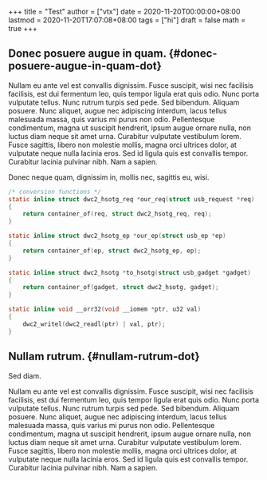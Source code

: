 +++
title = "Test"
author = ["vtx"]
date = 2020-11-20T00:00:00+08:00
lastmod = 2020-11-20T17:07:08+08:00
tags = ["hi"]
draft = false
math = true
+++

## Donec posuere augue in quam. {#donec-posuere-augue-in-quam-dot}

Nullam eu ante vel est convallis dignissim.  Fusce suscipit, wisi nec facilisis facilisis, est dui fermentum leo, quis tempor ligula erat quis odio.  Nunc porta vulputate tellus.  Nunc rutrum turpis sed pede.  Sed bibendum.  Aliquam posuere.  Nunc aliquet, augue nec adipiscing interdum, lacus tellus malesuada massa, quis varius mi purus non odio.  Pellentesque condimentum, magna ut suscipit hendrerit, ipsum augue ornare nulla, non luctus diam neque sit amet urna.  Curabitur vulputate vestibulum lorem.  Fusce sagittis, libero non molestie mollis, magna orci ultrices dolor, at vulputate neque nulla lacinia eros.  Sed id ligula quis est convallis tempor.  Curabitur lacinia pulvinar nibh.  Nam a sapien.

Donec neque quam, dignissim in, mollis nec, sagittis eu, wisi.

```c
/* conversion functions */
static inline struct dwc2_hsotg_req *our_req(struct usb_request *req)
{
	return container_of(req, struct dwc2_hsotg_req, req);
}

static inline struct dwc2_hsotg_ep *our_ep(struct usb_ep *ep)
{
	return container_of(ep, struct dwc2_hsotg_ep, ep);
}

static inline struct dwc2_hsotg *to_hsotg(struct usb_gadget *gadget)
{
	return container_of(gadget, struct dwc2_hsotg, gadget);
}

static inline void __orr32(void __iomem *ptr, u32 val)
{
	dwc2_writel(dwc2_readl(ptr) | val, ptr);
}
```


## Nullam rutrum. {#nullam-rutrum-dot}

Sed diam.

Nullam eu ante vel est convallis dignissim.  Fusce suscipit, wisi nec facilisis facilisis, est dui fermentum leo, quis tempor ligula erat quis odio.  Nunc porta vulputate tellus.  Nunc rutrum turpis sed pede.  Sed bibendum.  Aliquam posuere.  Nunc aliquet, augue nec adipiscing interdum, lacus tellus malesuada massa, quis varius mi purus non odio.  Pellentesque condimentum, magna ut suscipit hendrerit, ipsum augue ornare nulla, non luctus diam neque sit amet urna.  Curabitur vulputate vestibulum lorem.  Fusce sagittis, libero non molestie mollis, magna orci ultrices dolor, at vulputate neque nulla lacinia eros.  Sed id ligula quis est convallis tempor.  Curabitur lacinia pulvinar nibh.  Nam a sapien.
